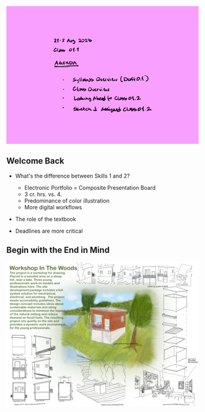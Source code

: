 ![Today's Agenda](images/230821_1-1.png)

## Welcome Back

- What's the difference between Skills 1 and 2?
    - Electronic Portfolio = Composite Presentation Board
    - 3 cr. hrs. vs. 4.
    - Predominance of color illustration
    - More digital workflows

- The role of the textbook

- Deadlines are more critical

## Begin with the End in Mind

![Class01-1_image](images/class01-1_image.png)
